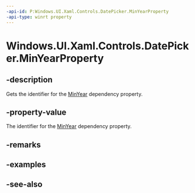 ```yaml
---
-api-id: P:Windows.UI.Xaml.Controls.DatePicker.MinYearProperty
-api-type: winrt property
---
```


<!-- Property syntax
public Windows.UI.Xaml.DependencyProperty MinYearProperty { get; }
-->

# Windows.UI.Xaml.Controls.DatePicker.MinYearProperty

## -description
Gets the identifier for the [MinYear](datepicker_minyear.md) dependency property.



## -property-value
The identifier for the [MinYear](datepicker_minyear.md) dependency property.

## -remarks

## -examples

## -see-also
